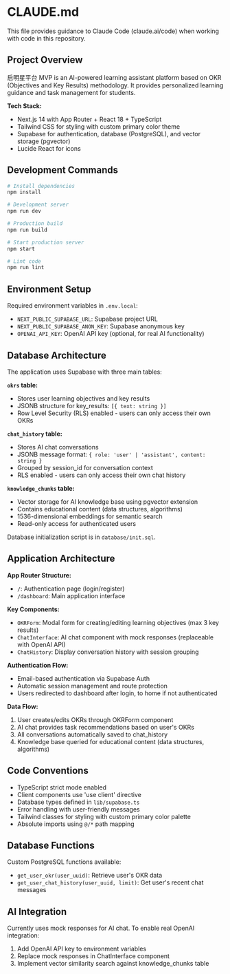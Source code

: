 # CLAUDE.md

This file provides guidance to Claude Code (claude.ai/code) when working with code in this repository.

## Project Overview

启明星平台 MVP is an AI-powered learning assistant platform based on OKR (Objectives and Key Results) methodology. It provides personalized learning guidance and task management for students.

**Tech Stack:**
- Next.js 14 with App Router + React 18 + TypeScript
- Tailwind CSS for styling with custom primary color theme
- Supabase for authentication, database (PostgreSQL), and vector storage (pgvector)
- Lucide React for icons

## Development Commands

```bash
# Install dependencies
npm install

# Development server
npm run dev

# Production build
npm run build

# Start production server
npm start

# Lint code
npm run lint
```

## Environment Setup

Required environment variables in `.env.local`:
- `NEXT_PUBLIC_SUPABASE_URL`: Supabase project URL
- `NEXT_PUBLIC_SUPABASE_ANON_KEY`: Supabase anonymous key
- `OPENAI_API_KEY`: OpenAI API key (optional, for real AI functionality)

## Database Architecture

The application uses Supabase with three main tables:

**`okrs` table:**
- Stores user learning objectives and key results
- JSONB structure for key_results: `[{ text: string }]`
- Row Level Security (RLS) enabled - users can only access their own OKRs

**`chat_history` table:**
- Stores AI chat conversations
- JSONB message format: `{ role: 'user' | 'assistant', content: string }`
- Grouped by session_id for conversation context
- RLS enabled - users can only access their own chat history

**`knowledge_chunks` table:**
- Vector storage for AI knowledge base using pgvector extension
- Contains educational content (data structures, algorithms)
- 1536-dimensional embeddings for semantic search
- Read-only access for authenticated users

Database initialization script is in `database/init.sql`.

## Application Architecture

**App Router Structure:**
- `/`: Authentication page (login/register)
- `/dashboard`: Main application interface

**Key Components:**
- `OKRForm`: Modal form for creating/editing learning objectives (max 3 key results)
- `ChatInterface`: AI chat component with mock responses (replaceable with OpenAI API)
- `ChatHistory`: Display conversation history with session grouping

**Authentication Flow:**
- Email-based authentication via Supabase Auth
- Automatic session management and route protection
- Users redirected to dashboard after login, to home if not authenticated

**Data Flow:**
1. User creates/edits OKRs through OKRForm component
2. AI chat provides task recommendations based on user's OKRs
3. All conversations automatically saved to chat_history
4. Knowledge base queried for educational content (data structures, algorithms)

## Code Conventions

- TypeScript strict mode enabled
- Client components use 'use client' directive
- Database types defined in `lib/supabase.ts`
- Error handling with user-friendly messages
- Tailwind classes for styling with custom primary color palette
- Absolute imports using `@/*` path mapping

## Database Functions

Custom PostgreSQL functions available:
- `get_user_okr(user_uuid)`: Retrieve user's OKR data
- `get_user_chat_history(user_uuid, limit)`: Get user's recent chat messages

## AI Integration

Currently uses mock responses for AI chat. To enable real OpenAI integration:
1. Add OpenAI API key to environment variables
2. Replace mock responses in ChatInterface component
3. Implement vector similarity search against knowledge_chunks table